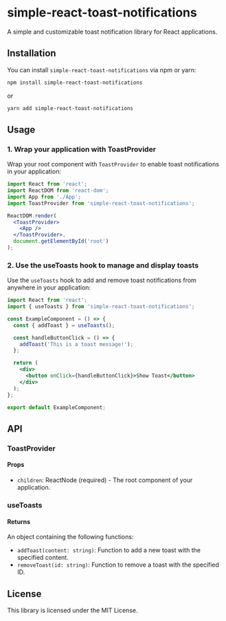 # simple-react-toast-notifications

A simple and customizable toast notification library for React applications.

## Installation

You can install `simple-react-toast-notifications` via npm or yarn:

```bash
npm install simple-react-toast-notifications
```

or

```bash
yarn add simple-react-toast-notifications
```

## Usage

### 1. Wrap your application with ToastProvider

Wrap your root component with `ToastProvider` to enable toast notifications in your application:

```jsx
import React from 'react';
import ReactDOM from 'react-dom';
import App from './App';
import ToastProvider from 'simple-react-toast-notifications';

ReactDOM.render(
  <ToastProvider>
    <App />
  </ToastProvider>,
  document.getElementById('root')
);
```

### 2. Use the useToasts hook to manage and display toasts

Use the `useToasts` hook to add and remove toast notifications from anywhere in your application:

```jsx
import React from 'react';
import { useToasts } from 'simple-react-toast-notifications';

const ExampleComponent = () => {
  const { addToast } = useToasts();

  const handleButtonClick = () => {
    addToast('This is a toast message!');
  };

  return (
    <div>
      <button onClick={handleButtonClick}>Show Toast</button>
    </div>
  );
};

export default ExampleComponent;
```

## API

### ToastProvider

#### Props

- `children`: ReactNode (required) - The root component of your application.

### useToasts

#### Returns

An object containing the following functions:

- `addToast(content: string)`: Function to add a new toast with the specified content.
- `removeToast(id: string)`: Function to remove a toast with the specified ID.

## License

This library is licensed under the MIT License.
